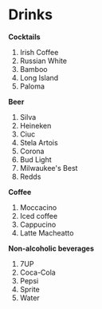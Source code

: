 # Drinks

**Cocktails** 

1. Irish Coffee
2. Russian White
3. Bamboo 
4. Long Island
5. Paloma

**Beer** 
1. Silva 
2. Heineken
3. Ciuc
4. Stela Artois
5. Corona
6. Bud Light
7. Milwaukee's Best
8. Redds

**Coffee** 

1. Moccacino
2. Iced coffee
3. Cappucino
4. Latte Macheatto

**Non-alcoholic beverages**

1. 7UP
2. Coca-Cola
3. Pepsi
4. Sprite
5. Water